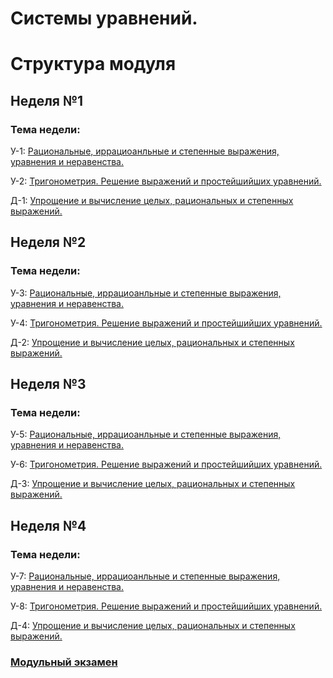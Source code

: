# Системы уравнений.

# Структура модуля

## Неделя №1

### Тема недели: 

У-1: [Рациональныe, иррациоанльныe и степенныe выражения, уравнения и неравенства.](./components/class/class-1.md)

У-2: [Тригонометрия. Решение выражений и простейшийших уравнений.](./components/class/class-2.md)

Д-1: [Упрощение и вычисление целых, рациональных и степенных выражений.](./components/homework/homework-1.md)

## Неделя №2

### Тема недели: 

У-3: [Рациональныe, иррациоанльныe и степенныe выражения, уравнения и неравенства.](./components/class/class-1.md)

У-4: [Тригонометрия. Решение выражений и простейшийших уравнений.](./components/class/class-2.md)

Д-2: [Упрощение и вычисление целых, рациональных и степенных выражений.](./components/homework/homework-1.md)

## Неделя №3

### Тема недели: 

У-5: [Рациональныe, иррациоанльныe и степенныe выражения, уравнения и неравенства.](./components/class/class-1.md)

У-6: [Тригонометрия. Решение выражений и простейшийших уравнений.](./components/class/class-2.md)

Д-3: [Упрощение и вычисление целых, рациональных и степенных выражений.](./components/homework/homework-1.md)

## Неделя №4

### Тема недели:

У-7: [Рациональныe, иррациоанльныe и степенныe выражения, уравнения и неравенства.](./components/class/class-1.md)

У-8: [Тригонометрия. Решение выражений и простейшийших уравнений.](./components/class/class-2.md)

Д-4: [Упрощение и вычисление целых, рациональных и степенных выражений.](./components/homework/homework-1.md)

### [Модульный экзамен](./components/exam/exam-1.md)